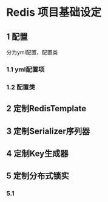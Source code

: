 # Redis 项目基础设定
## 1 配置
   分为yml配置，配置类
### 1.1 yml配置项
### 1.2 配置类

## 2 定制RedisTemplate

## 3 定制Serializer序列器

## 4 定制Key生成器

## 5 定制分布式锁实
### 5.1 

